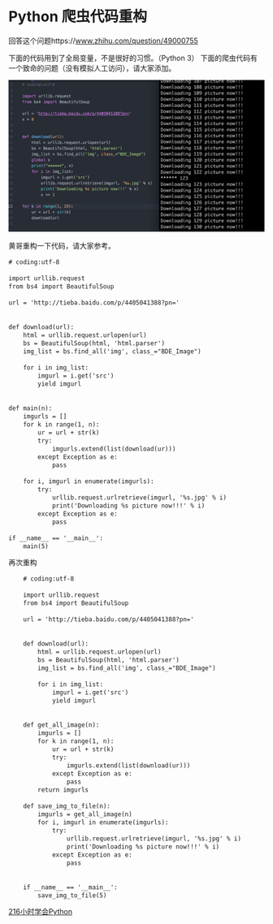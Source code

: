 # Python 爬虫代码重构

回答这个问题https://www.zhihu.com/question/49000755

下面的代码用到了全局变量，不是很好的习惯。（Python 3）
下面的爬虫代码有一个致命的问题（没有模拟人工访问），请大家添加。

![](spider1.png)

黄哥重构一下代码，请大家参考。


	# coding:utf-8

	import urllib.request
	from bs4 import BeautifulSoup

	url = 'http://tieba.baidu.com/p/4405041388?pn='


	def download(url):
	    html = urllib.request.urlopen(url)
	    bs = BeautifulSoup(html, 'html.parser')
	    img_list = bs.find_all('img', class_="BDE_Image")

	    for i in img_list:
	        imgurl = i.get('src')
	        yield imgurl


	def main(n):
	    imgurls = []
	    for k in range(1, n):
	        ur = url + str(k)
	        try:
	            imgurls.extend(list(download(ur)))
	        except Exception as e:
	            pass

	    for i, imgurl in enumerate(imgurls):
	        try:
	            urllib.request.urlretrieve(imgurl, '%s.jpg' % i)
	            print('Downloading %s picture now!!!' % i)
	        except Exception as e:
	            pass

	if __name__ == '__main__':
	    main(5)

再次重构


		# coding:utf-8

		import urllib.request
		from bs4 import BeautifulSoup

		url = 'http://tieba.baidu.com/p/4405041388?pn='


		def download(url):
		    html = urllib.request.urlopen(url)
		    bs = BeautifulSoup(html, 'html.parser')
		    img_list = bs.find_all('img', class_="BDE_Image")

		    for i in img_list:
		        imgurl = i.get('src')
		        yield imgurl


		def get_all_image(n):
		    imgurls = []
		    for k in range(1, n):
		        ur = url + str(k)
		        try:
		            imgurls.extend(list(download(ur)))
		        except Exception as e:
		            pass
		    return imgurls

		def save_img_to_file(n):
		    imgurls = get_all_image(n)
		    for i, imgurl in enumerate(imgurls):
		        try:
		            urllib.request.urlretrieve(imgurl, '%s.jpg' % i)
		            print('Downloading %s picture now!!!' % i)
		        except Exception as e:
		            pass


		if __name__ == '__main__':
		    save_img_to_file(5)


[216小时学会Python](https://github.com/pythonpeixun/article/blob/master/python/hours_216.md)